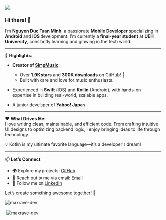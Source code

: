 ![](https://hit.yhype.me/github/profile?user_id=113747128)
### Hi there! 👋  
I’m **Nguyen Duc Tuan Minh**, a passionate **Mobile Developer** specializing in **Android** and **iOS** development. I'm currently a **final-year student** at **UEH University**, constantly learning and growing in the tech world.  

---

🌟 **Highlights**:  
- **Creator of [SimpMusic](https://github.com/maxrave-dev/SimpMusic)**:  
  - Over **1.9K stars** and **300K downloads** on GitHub! 🚀  
  - Built with care and love for music enthusiasts.  

- Experienced in **Swift** (iOS) and **Kotlin** (Android), with hands-on expertise in building real-world, scalable apps.  
- A junior developer of **Yahoo! Japan** 

---

❤️ **What Drives Me**:  
I love writing clean, maintainable, and efficient code. From crafting intuitive UI designs to optimizing backend logic, I enjoy bringing ideas to life through technology.  

💡 Kotlin is my ultimate favorite language—it’s a developer's dream!  

---

📫 **Let’s Connect**:  
- 🌍 Explore my projects: [GitHub](https://github.com/maxrave-dev)  
- 💬 Reach out to me via email: [Email](ndtminh2608@gmail.com)  
- 📱 Follow me on [LinkedIn](https://www.linkedin.com/in/maxrave/)  

Let’s create something awesome together! 🚀
<p align="left"> <img src="https://komarev.com/ghpvc/?username=maxrave-dev&label=Profile%20views&color=0e75b6&style=flat" alt="maxrave-dev" /> </p>
<p>&nbsp;<img align="center" src="https://github-readme-stats.vercel.app/api?username=maxrave-dev&show_icons=true&locale=en" alt="maxrave-dev" /></p>

